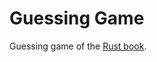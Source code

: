 Guessing Game
=============

Guessing game of the [Rust book](https://doc.rust-lang.org/book/2018-edition/ch02-00-guessing-game-tutorial.html).
